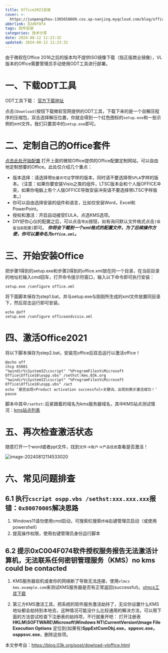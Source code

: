 ```yaml
---
title: Office2021安装
cover: >-
  https://junpengzhou-1305658609.cos.ap-nanjing.myqcloud.com/blog/office-cover.webp
abbrlink: 82d0f8f4
tags: 软件安装
categories: 技术分享
date: 2024-08-12 11:23:32
updated: 2024-08-12 11:23:32
---
```


由于微软在Office 2016之后的版本均不提供ISO镜像下载（指正版商业镜像），VL版本的Office需要管理员手动使用ODT工具进行部署。

# 一、下载ODT工具

ODT工具下载： [官方下载地址](https://www.microsoft.com/en-us/download/details.aspx?id=49117)

点击`[Download]`按钮下载微软官网提供的ODT工具，下载下来的是一个自解压程序的压缩包，双击选择解压位置，你就会得到一个红色图标的`setup.exe`和一些示例的xml文件。我们只要其中的`setup.exe`即可。

# 二、定制自己的Office套件

[点击此处开始配置](https://config.office.com/deploymentsettings)
打开上面的微软Office提供的Office配置定制网站，可以自由地定制想要的Office。此处仅介绍几个重点：

- 版本选择：请选择带`批量许可证`字样的版本，同时请不要选择带`SPLA`字样的版本。（注意：如果你要安装Visio之类的组件，LTSC版本会和个人版OFFICE冲突，如果你电脑上有个人版OFFICE导致安装冲突请不要选择带LTSC字样版本。）
- 你可以自由选择安装的组件和语言，比如仅安装Word，Excel和PowerPoint。
- 授权和激活：开启自动接受EULA，点选KMS选项。
- DIY好你心仪的配置之后，可以点击`导出`按钮，如有询问默认文件格式点击`[保留当前配置]`即可。
  ***你将会下载到一个xml格式的配置文件，为了后续操作方便，你可以重命名为`office.xml`。***

# 三、开始安装Office

把步骤1得到的setup.exe和步骤2得到的office.xml放在同一个目录，在当前目录的地址栏输入cmd回车，打开命令提示符窗口，输入以下命令即可执行安装：

```shell
setup.exe /configure office.xml
```

将下面脚本保存为step1.bat，并与setup.exe与刚刚所生成的xml文件放置同目录下，然后双击运行即可安装。
```shell
echo @off
setup.exe /configure officeandvisio.xml
```

# 四、激活Office2021

将以下脚本保存为step2.bat，安装完office后双击运行以激活office！

```shell
@echo off
chcp 65001
"%windir%\System32\cscript" "%ProgramFiles%\Microsoft Office\Office16\ospp.vbs" /sethst:kms.03k.org
"%windir%\System32\cscript" "%ProgramFiles%\Microsoft Office\Office16\ospp.vbs" /act
echo '是否出现<Product activation successful>关键词，出现则表示激活成功！'
pause
```

脚本中其中`/sethst:`后紧跟着的域名为kms服务器域名，其中KMS站点测试情况：[kms站点列表](https://www.coolhub.top/tech-articles/kms_list.html)

# 五、再次检查激活状态

随意打开一个word或者ppt文件，找到`文件`->`账户`->`产品信息`查看是否激活！

![image-20240812114533020](https://junpengzhou-1305658609.cos.ap-nanjing.myqcloud.com/blog/image-20240812114533020.png)

# 六、常见问题排查

## 6.1 执行`cscript ospp.vbs /sethst:xxx.xxx.xxx`报错：`0x80070005`解决思路

1. Windows11请勿使用cmd启动，可搜索栏搜索`终端`右键管理员启动（或使用powershell）
2. 提高操作权限，使用右键管理员身份运行脚本


## 6.2 提示0xC004F074软件授权服务报告无法激活计算机，无法联系任何密钥管理服务（KMS）no kms could be contacted

1. KMS服务器宕机或者你的网络断了导致无法连接，使用`vlmcs kms.example.com`来测试KMS服务器是否有正常返回(successful)。[vlmcs工具下载](https://github.com/kkkgo/vlmcsd/releases)

2. 第三方KMS激活工具，把系统的软件服务激活劫持了，无论你设置什么KMS地址都会劫持到本地去，这种情况可能没什么比较通用的解决方法，可以用下面的方法尝试检查下注册表的劫持项，不行就重开吧：
   打开注册表**HKLM\SOFTWARE\Microsoft\Windows NT\CurrentVersion\Image File Execution Options**
   定位到(如果有)**SppExtComObj.exe，sppsvc.exe，osppsvc.exe**，删除这些项。






本文参考自：https://blog.03k.org/post/dowload-vloffice.html
